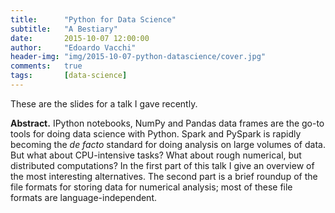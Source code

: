 ```yaml
---
title:      "Python for Data Science"
subtitle:   "A Bestiary"
date:       2015-10-07 12:00:00
author:     "Edoardo Vacchi"
header-img: "img/2015-10-07-python-datascience/cover.jpg"
comments:   true
tags:       [data-science]
---
```


These are the slides for a talk I gave recently.

**Abstract.** IPython notebooks, NumPy and
Pandas data frames are the go-to tools for doing data science with Python. Spark and PySpark is rapidly becoming the *de facto* standard for doing
analysis on large volumes of data. But what about CPU-intensive tasks? What about
rough numerical, but distributed computations? In the first part of this talk
I give an overview of the most interesting alternatives. The second part is
a brief roundup of the file formats for storing data for numerical analysis;
most of these file formats are language-independent.

<script async class="speakerdeck-embed" data-id="48ac5fb99e6e4aaab84b5ff4f4908efb" data-ratio="1.77777777777778" src="//speakerdeck.com/assets/embed.js"></script>
